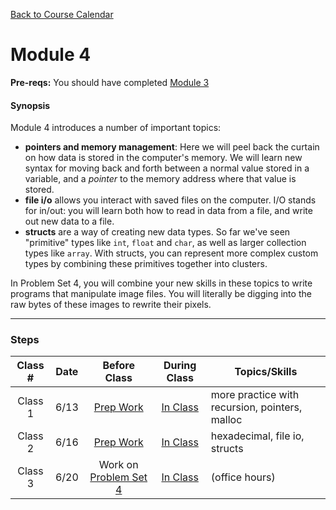 [Back to Course Calendar](../../..)

# Module 4

**Pre-reqs:** You should have completed [Module 3](../../unit1-fundamentals/module3)

#### Synopsis 

Module 4 introduces a number of important topics:

* **pointers and memory management**: Here we will peel back the curtain on how data is stored in the computer's memory. We will learn new syntax for moving back and forth between a normal value stored in a variable, and a *pointer* to the memory address where that value is stored.
* **file i/o** allows you interact with saved files on the computer. I/O stands for in/out: you will learn both how to read in data from a file, and write out new data to a file.
* **structs** are a way of creating new data types. So far we've seen "primitive" types like `int`, `float` and `char`, as well as larger collection types like `array`. With structs, you can represent more complex custom types by combining these primitives together into clusters.

In Problem Set 4, you will combine your new skills in these topics to write programs that manipulate image files. You will literally be digging into the raw bytes of these images to rewrite their pixels.

***

### Steps

Class # | Date | Before Class | During Class | Topics/Skills
:------:|:----:|:------------:|:------------:|-----------------------|
Class 1 | 6/13 | [Prep Work](./materials/class1-prep) | [In Class](./materials/class1) | more practice with recursion, pointers, malloc
Class 2 | 6/16 | [Prep Work](./materials/class2-prep) | [In Class](./materials/class2) | hexadecimal, file io, structs
Class 3 | 6/20 | Work on [Problem Set 4](./materials/problem-set) | [In Class](./materials/class3) | (office hours)


